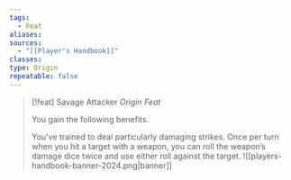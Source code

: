 ```yaml
---
tags:
  - Feat
aliases: 
sources:
  - "[[Player's Handbook]]"
classes: 
type: Origin
repeatable: false
---
```

>[!feat] Savage Attacker
>_Origin Feat_
>
>You gain the following benefits.
>
>You’ve trained to deal particularly damaging strikes. Once per turn when you hit a target with a weapon, you can roll the weapon’s damage dice twice and use either roll against the target.
![[players-handbook-banner-2024.png|banner]]